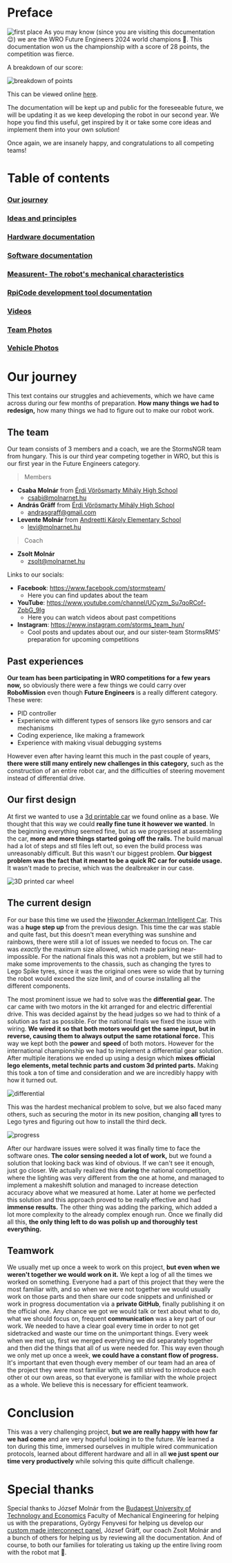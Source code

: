 # Preface
![first place](P1450353.JPG)
As you may know (since you are visiting this documentation 😉) we are the WRO Future Engineers 2024 world champions 🎉. This documentation won us the championship with a score of 28 points, the competition was fierce.

A breakdown of our score:

![breakdown of points](image-1.png)

This can be viewed online [here](https://scoring.wro-association.org/en/fe2022/fe2022/sheet/show/18872/DOCUMENTATION).

The documentation will be kept up and public for the foreseeable future, we will be updating it as we keep developing the robot in our second year. We hope you find this useful, get inspired by it or take some core ideas and implement them into your own solution!

Once again, we are insanely happy, and congratulations to all competing teams!
# Table of contents
### [Our journey](#our-journey)
### [Ideas and principles](/Ideas_and_principles.md)
### [Hardware documentation](/schemes/README.md)
### [Software documentation](/src/README.md)
### [Measurent- The robot's mechanical characteristics](/The%20robot's%20mechanical%20characteristics.md)
### [RpiCode development tool documentation](/other/RpiCode/README.md)
### [Videos](/video/video.md)
### [Team Photos](/t-photos/)
### [Vehicle Photos](/v-photos/)
# Our journey

  This text contains our struggles and achievements, which we have came across during our few months of preparation. **How many things we had to redesign,** how many things we had to figure out to make our robot work.

## The team
Our team consists of 3 members and a coach, we are the StormsNGR team from hungary. This is our third year competing together in WRO, but this is our first year in the Future Engineers category.

>Members

- **Csaba Molnár** from [Érdi Vörösmarty Mihály High School](http://vmg-erd.hu/)
  - csabi@molnarnet.hu
- **András Gräff** from [Érdi Vörösmarty Mihály High School](http://vmg-erd.hu/)
  - andrasgraff@gmail.com
- **Levente Molnár** from [Andreetti Károly Elementary School](https://iskola.soskut.hu/)
  - levi@molnarnet.hu

>Coach

- **Zsolt Molnár**
  - zsolt@molnarnet.hu

Links to our socials:

- **Facebook**: https://www.facebook.com/stormsteam/
  - Here you can find updates about the team
- **YouTube**: https://www.youtube.com/channel/UCyzm_Su7qoRCof-ZpbG_9Ig
  - Here you can watch videos about past competitions
- **Instagram**: https://www.instagram.com/storms_team_hun/
  - Cool posts and updates about our, and our sister-team StormsRMS' preparation for upcoming competitions

## Past experiences

  **Our team has been participating in WRO competitions for a few years now,** so obviously there were a few things we could carry over **RoboMission** even though **Future Engineers** is a really different category. These were:
  - PID controller
  - Experience with different types of sensors like gyro sensors and car mechanisms
  - Coding experience, like making a framework
  - Experience with making visual debugging systems

  However even after having learnt this much in the past couple of years, **there were still many entirely new challenges in this category,** such as the construction of an entire robot car, and the difficulties of steering movement instead of differential drive.

## Our first design

  At first we wanted to use a [3d printable car](https://www.instructables.com/3D-Printed-RC-Car/) we found online as a base. We thought that this way we could **really fine tune it however we wanted**. In the beginning everything seemed fine, but as we progressed at assembling the car, **more and more things started going off the rails.** The build manual had a lot of steps and stl files left out, so even the build process was unreasonably difficult. But this wasn't our biggest problem. **Our biggest problem was the fact that it meant to be a quick RC car for outside usage.** It wasn't made to precise, which was the dealbreaker in our case.

  ![3D printed car wheel](image.png)

## The current design

  For our base this time we used the [Hiwonder Ackerman Intelligent Car](https://www.hiwonder.com/products/ackermann-steering-chassis?variant=40382428381271). This was a **huge step up** from the previous design. This time the car was stable and quite fast, but this doesn't mean everything was sunshine and rainbows, there were still a lot of issues we needed to focus on. The car was *exactly* the maximum size allowed, which made parking near-impossible. For the national finals this was not a problem, but we still had to make some improvements to the chassis, such as changing the tyres to Lego Spike tyres, since it was the original ones were so wide that by turning the robot would exceed the size limit, and of course installing all the different components.

  The most prominent issue we had to solve was the **differential gear.** The car came with two motors in the kit arranged for and electric differential drive. This was decided against by the head judges so we had to think of a solution as fast as possible. For the national finals we fixed the issue with wiring. **We wired it so that both motors would get the same input, but in reverse, causing them to always output the same rotational force.** This way we kept both the **power** and **speed** of both motors. However for the international championship we had to implement a differential gear solution. 
  After multiple iterations we ended up using a design which **mixes official lego elements, metal technic parts and custom 3d printed parts.** Making this took a ton of time and consideration and we are incredibly happy with how it turned out.

  ![differential](diff.webp)

  This was the hardest mechanical problem to solve, but we also faced many others, such as securing the motor in its new position, changing **all** tyres to Lego tyres and figuring out how to install the third deck.
  
  ![progress](old_vs_new.webp)

  After our hardware issues were solved it was finally time to face the software ones. **The color sensing needed a lot of work,** but we found a solution that looking back was kind of obvious. If we can't see it enough, just go closer. We actually realized this **during** the national competition, where the lighting was very different from the one at home, and managed to implement a makeshift solution and managed to increase detection accuracy above what we measured at home. Later at home we perfected this solution and this approach proved to be really effective and had **immense results.** The other thing was adding the parking, which added a lot more complexity to the already complex enough run. Once we finally did all this, **the only thing left to do was polish up and thoroughly test everything.**

## Teamwork

  We usually met up once a week to work on this project, **but even when we weren't together we would work on it.** We kept a log of all the times we worked on something. Everyone had a part of this project that they were the most familiar with, and so when we were not together we would usually work on those parts and then share our code snippets and unfinished or work in progress documentation via a **private GitHub**, finally publishing it on the official one. Any chance we got we would talk or text about what to do, what we should focus on, frequent **communication** was a key part of our work. We needed to have a clear goal every time in order to not get sidetracked and waste our time on the unimportant things. Every week when we met up, first we merged everything we did separately together and then did the things that all of us were needed for. This way even though we only met up once a week, **we could have a constant flow of progress.** It's important that even though every member of our team had an area of the project they were most familiar with, we still strived to introduce each other ot our own areas, so that everyone is familiar with the whole project as a whole. We believe this is necessary for efficient teamwork.

# Conclusion
  This was a very challenging project, **but we are really happy with how far we had come** and are very hopeful looking in to the future. We learned a ton during this time, immersed ourselves in multiple wired communication protocols, learned about different hardware and all in all **we just spent our time very productively** while solving this quite difficult challenge.

# Special thanks
Special thanks to József Molnár from the [Budapest University of Technology and Economics](https://www.bme.hu/) Faculty of Mechanical Engineering for helping us with the preparations, György Fenyvesi for helping us develop our [custom made interconnect panel](/schemes/README.md/#custom-made-interconnect-panel-wiring-with-connections-labeled), József Gräff, our coach Zsolt Molnár and a bunch of others for helping us by reviewing all the documentation. And of course, to both our families for tolerating us taking up the entire living room with the robot mat 🙂.